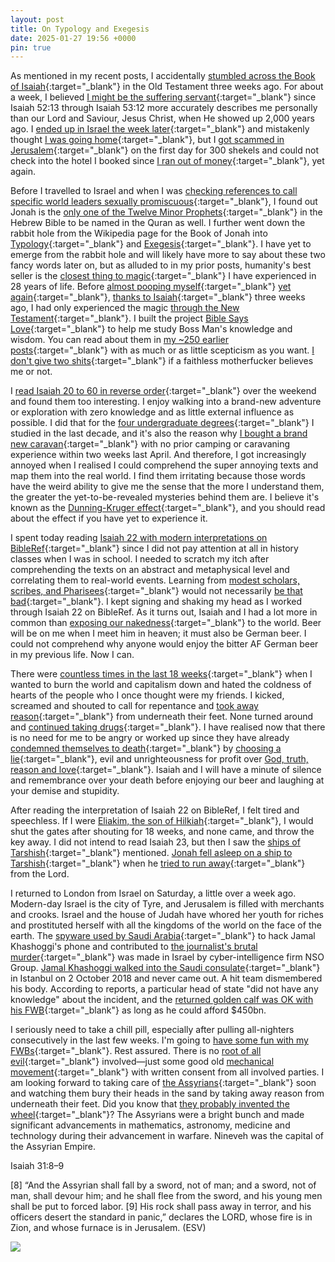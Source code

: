 ```yaml
---
layout: post
title: On Typology and Exegesis
date: 2025-01-27 19:56 +0000
pin: true
---
```


As mentioned in my recent posts, I accidentally [stumbled across the Book of Isaiah](../on-holiday/){:target="_blank"} in the Old Testament three weeks ago. For about a week, I believed [I might be the suffering servant](../on-suffering-servant/){:target="_blank"} since Isaiah 52:13 through Isaiah 53:12 more accurately describes me personally than our Lord and Saviour, Jesus Christ, when He showed up 2,000 years ago. I [ended up in Israel the week later](../on-judgement-day/){:target="_blank"} and mistakenly thought [I was going home](../on-going-home/){:target="_blank"}, but I [got scammed in Jerusalem](../on-2012/){:target="_blank"} on the first day for 300 shekels and could not check into the hotel I booked since [I ran out of money](../on-my-situation/){:target="_blank"}, yet again.

Before I travelled to Israel and when I was [checking references to call specific world leaders sexually promiscuous](../on-pgp/){:target="_blank"}, I found out Jonah is the [only one of the Twelve Minor Prophets](https://en.wikipedia.org/wiki/Book_of_Jonah){:target="_blank"} in the Hebrew Bible to be named in the Quran as well. I further went down the rabbit hole from the Wikipedia page for the Book of Jonah into [Typology](https://en.wikipedia.org/wiki/Typology_(theology)#Example_of_Jonah){:target="_blank"} and [Exegesis](https://en.wikipedia.org/wiki/Exegesis){:target="_blank"}. I have yet to emerge from the rabbit hole and will likely have more to say about these two fancy words later on, but as alluded to in my prior posts, humanity's best seller is the [closest thing to magic](../reasoning-behind-going-rome-fig-tree/){:target="_blank"} I have experienced in 28 years of life. Before [almost pooping myself](../on-confirmation/){:target="_blank"} [yet again](../on-esther/){:target="_blank"}, [thanks to Isaiah](../on-mistake/){:target="_blank"} three weeks ago, I had only experienced the magic [through the New Testament](../on-pgp/){:target="_blank"}. I built the project [Bible Says Love](../on-cheating-bible-says-love/){:target="_blank"} to help me study Boss Man's knowledge and wisdom. You can read about them in [my ~250 earlier posts](../../timeline/){:target="_blank"} with as much or as little scepticism as you want. [I don't give two shits](../on-love-faith-hope/){:target="_blank"} if a faithless motherfucker believes me or not.

I [read Isaiah 20 to 60 in reverse order](../on-isaiah-20-60/){:target="_blank"} over the weekend and found them too interesting. I enjoy walking into a brand-new adventure or exploration with zero knowledge and as little external influence as possible. I did that for the [four undergraduate degrees](https://www.linkedin.com/in/jonah-troublemaker-yang/details/education/){:target="_blank"} I studied in the last decade, and it's also the reason why [I bought a brand new caravan](../on-love-death/){:target="_blank"} with no prior camping or caravaning experience within two weeks last April. And therefore, I got increasingly annoyed when I realised I could comprehend the super annoying texts and map them into the real world. I find them irritating because those words have the weird ability to give me the sense that the more I understand them, the greater the yet-to-be-revealed mysteries behind them are. I believe it's known as the [Dunning-Kruger effect](https://en.wikipedia.org/wiki/Dunning%E2%80%93Kruger_effect){:target="_blank"}, and you should read about the effect if you have yet to experience it.

I spent today reading [Isaiah 22 with modern interpretations on BibleRef](https://www.bibleref.com/Isaiah/22/Isaiah-22-1.html){:target="_blank"} since I did not pay attention at all in history classes when I was in school. I needed to scratch my itch after comprehending the texts on an abstract and metaphysical level and correlating them to real-world events. Learning from [modest scholars, scribes, and Pharisees](../on-fat-man-little-boy-dr-modest/){:target="_blank"} would not necessarily [be that bad](../on-academia/){:target="_blank"}. I kept signing and shaking my head as I worked through Isaiah 22 on BibleRef. As it turns out, Isaiah and I had a lot more in common than [exposing our nakedness](../on-isaiah-20-60/){:target="_blank"} to the world. Beer will be on me when I meet him in heaven; it must also be German beer. I could not comprehend why anyone would enjoy the bitter AF German beer in my previous life. Now I can.

There were [countless times in the last 18 weeks](../on-what-i-want/){:target="_blank"} when I wanted to burn the world and capitalism down and hated the coldness of hearts of the people who I once thought were my friends. I kicked, screamed and shouted to call for repentance and [took away reason](../on-faith-precedes-reason/){:target="_blank"} from underneath their feet. None turned around and [continued taking drugs](../on-drug-money-addiction/){:target="_blank"}. I have realised now that there is no need for me to be angry or worked up since they have already [condemned themselves to death](../on-we-all-die/){:target="_blank"} by [choosing a lie](../on-genesis-3-fall-man/){:target="_blank"}, evil and unrighteousness for profit over [God, truth, reason and love](../on-eternal-life/){:target="_blank"}. Isaiah and I will have a minute of silence and remembrance over your death before enjoying our beer and laughing at your demise and stupidity.

After reading the interpretation of Isaiah 22 on BibleRef, I felt tired and speechless. If I were [Eliakim, the son of Hilkiah](https://www.bibleref.com/Isaiah/22/Isaiah-22-20.html){:target="_blank"}, I would shut the gates after shouting for 18 weeks, and none came, and throw the key away. I did not intend to read Isaiah 23, but then I saw the [ships of Tarshish](https://www.bibleref.com/Isaiah/23/Isaiah-23-1.html){:target="_blank"} mentioned. [Jonah fell asleep on a ship to Tarshish](https://www.esv.org/Jonah+1/){:target="_blank"} when he [tried to run away](../reasoning-behind-preaching-mainland-china-jonah-style/){:target="_blank"} from the Lord.

I returned to London from Israel on Saturday, a little over a week ago. Modern-day Israel is the city of Tyre, and Jerusalem is filled with merchants and crooks. Israel and the house of Judah have whored her youth for riches and prostituted herself with all the kingdoms of the world on the face of the earth. The [spyware used by Saudi Arabia](https://www.reuters.com/world/middle-east/khashoggis-widow-sues-israeli-spyware-company-nso-over-phone-hacking-2023-06-16/){:target="_blank"} to hack Jamal Khashoggi's phone and contributed to [the journalist's brutal murder](https://www.bbc.co.uk/news/world-europe-45812399){:target="_blank"} was made in Israel by cyber-intelligence firm NSO Group. [Jamal Khashoggi walked into the Saudi consulate](../on-fear/){:target="_blank"} in Istanbul on 2 October 2018 and never came out. A hit team dismembered his body. According to reports, a particular head of state "did not have any knowledge" about the incident, and the [returned golden calf was OK with his FWB](https://www.bbc.co.uk/news/world-us-canada-46283355){:target="_blank"} as long as he could afford $450bn.

I seriously need to take a chill pill, especially after pulling all-nighters consecutively in the last few weeks. I'm going to [have some fun with my FWBs](../on-my-salvation/){:target="_blank"}. Rest assured. There is no [root of all evil](../on-two-masters-god-money/){:target="_blank"} involved—just some good old [mechanical movement](../on-my-peculiarities-extremely-nsfw/){:target="_blank"} with written consent from all involved parties.
I am looking forward to taking care of [the Assyrians](../on-academia/){:target="_blank"} soon and watching them bury their heads in the sand by taking away reason from underneath their feet. Did you know that [they probably invented the wheel](https://thefierceassyrians.weebly.com/science-and-technology.html){:target="_blank"}? The Assyrians were a bright bunch and made significant advancements in mathematics, astronomy, medicine and technology during their advancement in warfare. Nineveh was the capital of the Assyrian Empire.

Isaiah 31:8–9

[8] “And the Assyrian shall fall by a sword, not of man;
    and a sword, not of man, shall devour him;
and he shall flee from the sword,
    and his young men shall be put to forced labor.
[9] His rock shall pass away in terror,
    and his officers desert the standard in panic,”
declares the LORD, whose fire is in Zion,
    and whose furnace is in Jerusalem. (ESV)

![](/6l9STctx2cDgZwpq.jpeg)